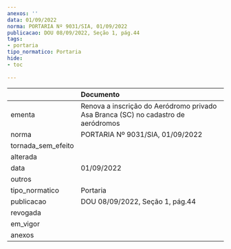 ```yaml
---
anexos: ''
data: 01/09/2022
norma: PORTARIA Nº 9031/SIA, 01/09/2022
publicacao: DOU 08/09/2022, Seção 1, pág.44
tags:
- portaria
tipo_normatico: Portaria
hide: 
- toc 
 
---
```


|                    | Documento                                                                         |
|:-------------------|:----------------------------------------------------------------------------------|
| ementa             | Renova a inscrição do Aeródromo privado Asa Branca (SC) no cadastro de aeródromos |
| norma              | PORTARIA Nº 9031/SIA, 01/09/2022                                                  |
| tornada_sem_efeito |                                                                                   |
| alterada           |                                                                                   |
| data               | 01/09/2022                                                                        |
| outros             |                                                                                   |
| tipo_normatico     | Portaria                                                                          |
| publicacao         | DOU 08/09/2022, Seção 1, pág.44                                                   |
| revogada           |                                                                                   |
| em_vigor           |                                                                                   |
| anexos             |                                                                                   |